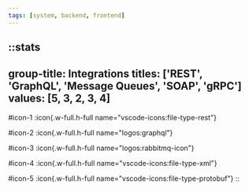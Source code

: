```yaml
---
tags: [system, backend, frontend]
---
```

::stats
---
group-title: Integrations
titles: ['REST', 'GraphQL', 'Message Queues', 'SOAP', 'gRPC']
values: [5, 3, 2, 3, 4]
---
#icon-1
  :icon{.w-full.h-full name="vscode-icons:file-type-rest"}

#icon-2
  :icon{.w-full.h-full name="logos:graphql"}

#icon-3
  :icon{.w-full.h-full name="logos:rabbitmq-icon"}

#icon-4
  :icon{.w-full.h-full name="vscode-icons:file-type-xml"}

#icon-5
  :icon{.w-full.h-full name="vscode-icons:file-type-protobuf"}
::